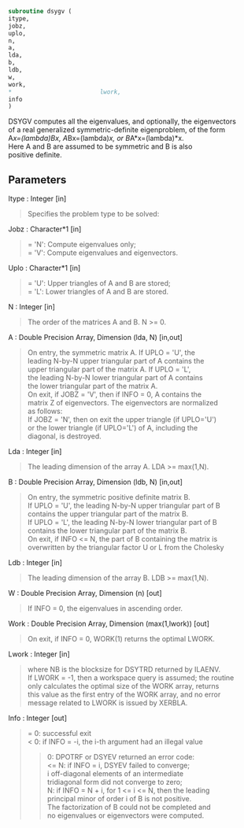 ```fortran  
subroutine dsygv (  
itype,  
jobz,  
uplo,  
n,  
a,  
lda,  
b,  
ldb,  
w,  
work,  
*                         lwork,  
info  
)  
```  
  
DSYGV computes all the eigenvalues, and optionally, the eigenvectors  
of a real generalized symmetric-definite eigenproblem, of the form  
A*x=(lambda)*B*x,  A*Bx=(lambda)*x,  or B*A*x=(lambda)*x.  
Here A and B are assumed to be symmetric and B is also  
positive definite.  
  
## Parameters  
Itype : Integer [in]  
> Specifies the problem type to be solved:  
  
Jobz : Character*1 [in]  
> = 'N':  Compute eigenvalues only;  
> = 'V':  Compute eigenvalues and eigenvectors.  
  
Uplo : Character*1 [in]  
> = 'U':  Upper triangles of A and B are stored;  
> = 'L':  Lower triangles of A and B are stored.  
  
N : Integer [in]  
> The order of the matrices A and B.  N >= 0.  
  
A : Double Precision Array, Dimension (lda, N) [in,out]  
> On entry, the symmetric matrix A.  If UPLO = 'U', the  
> leading N-by-N upper triangular part of A contains the  
> upper triangular part of the matrix A.  If UPLO = 'L',  
> the leading N-by-N lower triangular part of A contains  
> the lower triangular part of the matrix A.  
> On exit, if JOBZ = 'V', then if INFO = 0, A contains the  
> matrix Z of eigenvectors.  The eigenvectors are normalized  
> as follows:  
> If JOBZ = 'N', then on exit the upper triangle (if UPLO='U')  
> or the lower triangle (if UPLO='L') of A, including the  
> diagonal, is destroyed.  
  
Lda : Integer [in]  
> The leading dimension of the array A.  LDA >= max(1,N).  
  
B : Double Precision Array, Dimension (ldb, N) [in,out]  
> On entry, the symmetric positive definite matrix B.  
> If UPLO = 'U', the leading N-by-N upper triangular part of B  
> contains the upper triangular part of the matrix B.  
> If UPLO = 'L', the leading N-by-N lower triangular part of B  
> contains the lower triangular part of the matrix B.  
> On exit, if INFO <= N, the part of B containing the matrix is  
> overwritten by the triangular factor U or L from the Cholesky  
  
Ldb : Integer [in]  
> The leading dimension of the array B.  LDB >= max(1,N).  
  
W : Double Precision Array, Dimension (n) [out]  
> If INFO = 0, the eigenvalues in ascending order.  
  
Work : Double Precision Array, Dimension (max(1,lwork)) [out]  
> On exit, if INFO = 0, WORK(1) returns the optimal LWORK.  
  
Lwork : Integer [in]  
> where NB is the blocksize for DSYTRD returned by ILAENV.  
> If LWORK = -1, then a workspace query is assumed; the routine  
> only calculates the optimal size of the WORK array, returns  
> this value as the first entry of the WORK array, and no error  
> message related to LWORK is issued by XERBLA.  
  
Info : Integer [out]  
> = 0:  successful exit  
> < 0:  if INFO = -i, the i-th argument had an illegal value  
> > 0:  DPOTRF or DSYEV returned an error code:  
> <= N:  if INFO = i, DSYEV failed to converge;  
> i off-diagonal elements of an intermediate  
> tridiagonal form did not converge to zero;  
> > N:   if INFO = N + i, for 1 <= i <= N, then the leading  
> principal minor of order i of B is not positive.  
> The factorization of B could not be completed and  
> no eigenvalues or eigenvectors were computed.  
  
